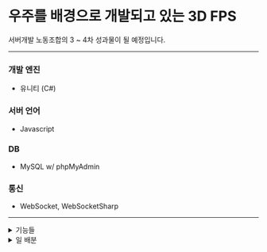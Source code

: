 # 우주를 배경으로 개발되고 있는 3D FPS

서버개발 노동조합의 3 ~ 4차 성과물이 될 예정입니다.

* * * 

### 개발 엔진
- 유니티 (C#)

### 서버 언어
- Javascript

### DB
- MySQL w/ phpMyAdmin

### 통신
- WebSocket, WebSocketSharp

* * *
<details>
  <summary>기능들</summary>

  
  
### 서버에 추가되는 기능
- 총 발사 동기화
- 플레이어 좌표 동기화
- 플레이어 회전 동기화
- 피격 처리
- 사망 처리
- 채팅 기능
- (예정) 방 기능

### 클라이언트에 추가되는 기능
- 우주적인 움직임
- 총 그 자체
- 총 반동
- 작용 반작용
- 에니메이션
- 부위별 데미지
- 도탄
- 관통
- 오브젝트 인터렉션
- 키 매핑
- (4차 예정) HDRP를 사용하여 좋은 그래픽을

* * *

### 개발될 게임 모드
- 데스메치
- (4차 예정)지역 점령
- 추후 추가 예정

* * *

#### 추후 추가될 가능성 많음
</details>
  
<details>
  <summary>일 배분</summary>
  
  * * *
## 10월달 개발
### 서버 쪽
- 발사, 피격, 사망 처리 (아마 두 사람, 피격 처리를 클라이언트에서 한다면.)
  ###### 만약 서버에서 피격 처리를 하게 된다면 음.

- 플레이어 이동, 회전 (아마 한 사람)
- 팀, 경기, 전체 채팅 기능 (한 사람)
  * 나중에 메치메이킹 기능을 넣을 거라서 이것을 고려해줘요.

- 팀 배정, 점수 관련 (게임 모드) (한 사람)
  * 일단 데스메치를 만듭시다.

* * *
  
### DB (만약 한다면 한 사람에서 두 사람이 쭉)
- 계정 관련
  * 로그인
  * 전적  
- 경험치 시스템
- 브실골플

* * *
  
### 클라이언트 쪽
- 키 매핑
- UI
<br/>
  
  
- 메인 메뉴
- 스테이지
<br/>
  
  
- 다른 무기 (총 또는 투척 또는 근접)
  * 에니메이션
  * 반동
- 효과
  * 피격
  * 사망
  * 생성
<br/>

  
- 물리 쪽?
</details>
